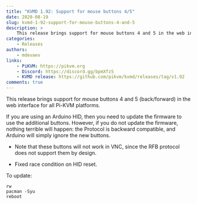 ```yaml
---
title: "KVMD 1.92: Support for mouse buttons 4/5"
date: 2020-08-19
slug: kvmd-1-92-support-for-mouse-buttons-4-and-5
description: >
    This release brings support for mouse buttons 4 and 5 in the web interface for all Pi-KVM platforms
categories:
    - Releases
authors:
    - mdevaev
links:
    - PiKVM: https://pikvm.org
    - Discord: https://discord.gg/bpmXfz5
    - KVMD release: https://github.com/pikvm/kvmd/releases/tag/v1.92
comments: true
---
```


This release brings support for mouse buttons 4 and 5 (back/forward) in the web interface for all Pi-KVM platforms.

<!-- more -->

If you are using an Arduino HID, then you need to update the firmware to use the additional buttons. However, if you do not update the firmware, nothing terrible will happen: the Protocol is backward compatible, and Arduino will simply ignore the new buttons.

* Note that these buttons will not work in VNC, since the RFB protocol does not support them by design.

* Fixed race condition on HID reset.

To update:

```console
rw
pacman -Syu
reboot
```
